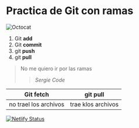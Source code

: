 # Practica de Git con ramas

![Octocat](https://encrypted-tbn0.gstatic.com/images?q=tbn:ANd9GcQGwrWuiNLqVwTFtnMkWjWm9fiZwAqBbXArQBoD_Eg5w9sKeIzCSt99QJK0uSyP3bRK9_w&usqp=CAU)

 1. Git **add**
 2. Git **commit**
 3. git **push**
 4. git **pull**

> No me quiero ir por las ramas
>> *Sergie Code*

| Git fetch  | git pull  |
|--|--|
|no trael los archivos  | trae klos archivos  |
[![Netlify Status](https://api.netlify.com/api/v1/badges/6b409867-20e8-439d-8a58-d9b842673679/deploy-status)](https://app.netlify.com/sites/prueba-natours/deploys)
